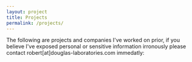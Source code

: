 ```yaml
---
layout: project
title: Projects
permalink: /projects/
---
```


The following are projects and companies I've worked on prior, if you believe I've exposed personal or sensitive information irronously please contact robert[at]douglas-laboratories.com immedatly:
